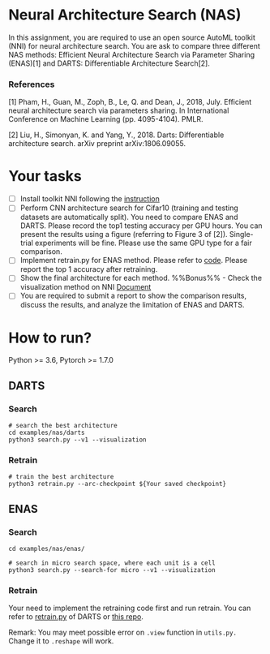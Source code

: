 # Neural Architecture Search (NAS)
In this assignment, you are required to use an open source AutoML toolkit (NNI) for neural architecture search. You are ask to compare three different NAS methods:
Efficient Neural Architecture Search via Parameter Sharing (ENAS)[1] and DARTS: Differentiable Architecture Search[2].

### References 
[1] Pham, H., Guan, M., Zoph, B., Le, Q. and Dean, J., 2018, July. Efficient neural architecture search via parameters sharing. In International Conference on Machine Learning (pp. 4095-4104). PMLR.

[2] Liu, H., Simonyan, K. and Yang, Y., 2018. Darts: Differentiable architecture search. arXiv preprint arXiv:1806.09055.


# Your tasks
- [ ] Install toolkit NNI following the [instruction](https://nni.readthedocs.io/en/stable/Tutorial/InstallationLinux.html#installation) 
- [ ] Perform CNN architecture search for Cifar10 (training and testing datasets are automatically split). You need to compare ENAS and DARTS. Please record the top1 testing accuracy per GPU hours. You can present the results using a figure (referring to Figure 3 of [2]). Single-trial experiments will be fine. Please use the same GPU type for a fair comparison.
- [ ] Implement retrain.py for ENAS method. Please refer to [code](https://github.com/microsoft/nni/blob/master/examples/nas/darts/retrain.py). Please report the top 1 accuracy after retraining.
- [ ] Show the final architecture for each method. %%Bonus%% - Check the visualization method on NNI [Document](https://nni.readthedocs.io/en/stable/NAS/Visualization.html?highlight=visualizationhttps://nni.readthedocs.io/en/stable/NAS/Visualization.html?highlight=visualization)
- [ ] You are required to submit a report to show the comparison results, discuss the results, and analyze the limitation of ENAS and DARTS.

# How to run?
Python >= 3.6, Pytorch >= 1.7.0

## DARTS
### Search
```
# search the best architecture
cd examples/nas/darts
python3 search.py --v1 --visualization
```
### Retrain
```
# train the best architecture
python3 retrain.py --arc-checkpoint ${Your saved checkpoint}
```

## ENAS
### Search 
```
cd examples/nas/enas/

# search in micro search space, where each unit is a cell
python3 search.py --search-for micro --v1 --visualization
```
### Retrain
Your need to implement the retraining code first and run retrain. You can refer to [retrain.py](https://github.com/microsoft/nni/blob/master/examples/nas/darts/retrain.py) of DARTS or [this repo](https://github.com/zuimeiyujianni/ENAS_micro_retrain_Pytorch).


Remark: You may meet possible error on `.view` function in `utils.py.` Change it to `.reshape` will work.


